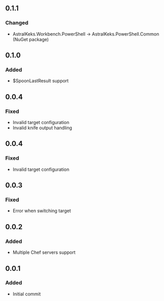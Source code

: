 ## 0.1.1
### Changed
- AstralKeks.Workbench.PowerShell -> AstralKeks.PowerShell.Common (NuGet package)

## 0.1.0
### Added
- $SpoonLastResult support

## 0.0.4
### Fixed
- Invalid target configuration
- Invalid knife output handling

## 0.0.4
### Fixed
- Invalid target configuration

## 0.0.3
### Fixed
- Error when switching target

## 0.0.2
### Added
- Multiple Chef servers support

## 0.0.1
### Added
- Initial commit